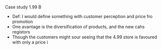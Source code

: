 Case study 1.99 B
 - Def: I would define something with customer perception and price fro promotion
 -  One avantage is the diversification of products, and the new cahs registors
 - Though the customers might sour seeing that the 4.99 store is favoured with only a price i
<!--stackedit_data:
eyJoaXN0b3J5IjpbMTM0ODI1MDU2OV19
-->